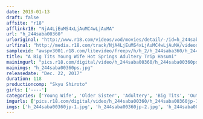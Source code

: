```yaml
---
date: 2019-01-13
draft: false
affsite: "r18"
afflinkr18: "NjA4LjEuMS4xLjAuMC4wLjAuMA"
url: "h_244saba00360"
urloriginal: "http://www.r18.com/videos/vod/movies/detail/-/id=h_244saba00360"
urlfinal: "http://media.r18.com/track/NjA4LjEuMS4xLjAuMC4wLjAuMA/videos/vod/movies/detail/-/id=h_244saba00360"
samplevid: "awspv3001.r18.com/litevideo/freepv/h/h_2/h_244saba360/h_244saba360_dmb_w.mp4"
title: "A Big Tits Young Wife Hot Springs Adultery Trip Hasumi"
mainimgurl: "pics.r18.com/digital/video/h_244saba00360/h_244saba00360ps.jpg"
mainimgs: "h_244saba00360ps.jpg"
releasedate: "Dec. 22, 2017"
duration: 118
productioncomp: "Skyu Shiroto"
girls: ['----']
categories: ['Young Wife', 'Older Sister', 'Adultery', 'Big Tits', 'Outdoor', 'Hot Spring', 'Creampie', 'Hi-Def']
imgurls: ['pics.r18.com/digital/video/h_244saba00360/h_244saba00360jp-1.jpg', 'pics.r18.com/digital/video/h_244saba00360/h_244saba00360jp-2.jpg', 'pics.r18.com/digital/video/h_244saba00360/h_244saba00360jp-3.jpg', 'pics.r18.com/digital/video/h_244saba00360/h_244saba00360jp-4.jpg', 'pics.r18.com/digital/video/h_244saba00360/h_244saba00360jp-5.jpg', 'pics.r18.com/digital/video/h_244saba00360/h_244saba00360jp-6.jpg', 'pics.r18.com/digital/video/h_244saba00360/h_244saba00360jp-7.jpg', 'pics.r18.com/digital/video/h_244saba00360/h_244saba00360jp-8.jpg', 'pics.r18.com/digital/video/h_244saba00360/h_244saba00360jp-9.jpg', 'pics.r18.com/digital/video/h_244saba00360/h_244saba00360jp-10.jpg', 'pics.r18.com/digital/video/h_244saba00360/h_244saba00360jp-11.jpg', 'pics.r18.com/digital/video/h_244saba00360/h_244saba00360jp-12.jpg', 'pics.r18.com/digital/video/h_244saba00360/h_244saba00360jp-13.jpg', 'pics.r18.com/digital/video/h_244saba00360/h_244saba00360jp-14.jpg', 'pics.r18.com/digital/video/h_244saba00360/h_244saba00360jp-15.jpg', 'pics.r18.com/digital/video/h_244saba00360/h_244saba00360jp-16.jpg', 'pics.r18.com/digital/video/h_244saba00360/h_244saba00360jp-17.jpg', 'pics.r18.com/digital/video/h_244saba00360/h_244saba00360jp-18.jpg', 'pics.r18.com/digital/video/h_244saba00360/h_244saba00360jp-19.jpg', 'pics.r18.com/digital/video/h_244saba00360/h_244saba00360jp-20.jpg']
imgs: ['h_244saba00360jp-1.jpg', 'h_244saba00360jp-2.jpg', 'h_244saba00360jp-3.jpg', 'h_244saba00360jp-4.jpg', 'h_244saba00360jp-5.jpg', 'h_244saba00360jp-6.jpg', 'h_244saba00360jp-7.jpg', 'h_244saba00360jp-8.jpg', 'h_244saba00360jp-9.jpg', 'h_244saba00360jp-10.jpg', 'h_244saba00360jp-11.jpg', 'h_244saba00360jp-12.jpg', 'h_244saba00360jp-13.jpg', 'h_244saba00360jp-14.jpg', 'h_244saba00360jp-15.jpg', 'h_244saba00360jp-16.jpg', 'h_244saba00360jp-17.jpg', 'h_244saba00360jp-18.jpg', 'h_244saba00360jp-19.jpg', 'h_244saba00360jp-20.jpg']
---
```

